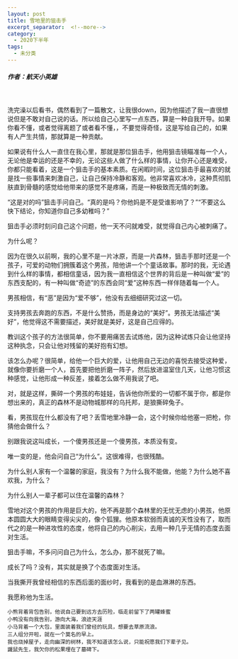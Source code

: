 ```yaml
---
layout: post
title: 雪地里的狙击手
excerpt_separator:  <!--more-->
category: 
  - 2020下半年
tags:
  - 未分类
---
```


##### 作者：航天小英雄

<br>

洗完澡以后看书，偶然看到了一篇散文，让我很down，因为他描述了我一直很想说但是不敢对自己说的话。所以给自己心里写一点东西，算是一种自我开导。如果你看不懂，或者觉得离题了或者看不懂，，不要觉得奇怪，这是写给自己的，如果有人产生共情，那就算是一种贡献。

如果说有什么人一直住在我心里，那就是那位狙击手，他用狙击镜瞄准每一个人，无论他是幸运的还是不幸的，无论这些人做了什么样的事情，让你开心还是难受，你都只能看着，这是一个狙击手的基本素质。在闲暇时间，这位狙击手最喜欢的就是找一些事情来刺激自己，让自己保持冷静和客观。他非常喜欢冰冷，这种贯彻肌肤直到骨髓的感觉给他带来的感觉不是疼痛，而是一种极致而无情的刺激。

“这是对的吗”狙击手问自己。“真的是吗？你他妈是不是受谁影响了？”“不要这么快下结论，你知道你自己多幼稚吗？”

狙击手必须时刻问自己这个问题，他一天不问就难受，就觉得自己内心被刺痛了。

为什么呢？

因为在很久以前啊，我的心里不是一片冰原，而是一片森林，狙击手那时还是一个孩子，可爱的动物们拥簇着这个男孩，陪他讲一个个童话故事。那时的我，无论遇到什么样的事情，都相信童话，因为我一直相信这个世界的背后是一种叫做“爱”的东西支配的，有一种叫做“奇迹”的东西会同“爱”这种东西一样伴随着每一个人。

男孩相信，有“恶”是因为“爱不够”，他没有去细细研究过这一切。

支持男孩去奔跑的东西，不是什么赞扬，而是身边的“美好”。男孩无法描述“美好”，他觉得这不需要描述，美好就是美好，这是自己应得的。

教训这个孩子的方法很简单，你不要用痛苦去试炼他，因为这种试炼只会让他坚持这种执念，只会让他对残留的美好抱有幻想。

该怎么办呢？很简单，给他一个巨大的爱，让他用自己无边的喜悦去接受这种爱，就像你要折磨一个人，首先要把他折磨一阵子，然后放进温室住几天，让他习惯这种感觉，让他形成一种反差，接着怎么做不用我说了吧。

对，就是这样，撕碎一个男孩的布娃娃，告诉他你所爱的一切都不属于你，都是你想出来的，真正的森林不是动物城那样的乌托邦，是狼撕碎兔子。

看，男孩现在什么都没有了吧？丢雪地里冷静一会，这个时候你给他塞一把枪，你猜他会做什么？

别跟我说这叫成长，一个傻男孩还是一个傻男孩，本质没有变。

唯一变的是，他会问自己“为什么”。这很难得，也很残酷。

为什么别人家有一个温馨的家庭，我没有？为什么我不能做，他能？为什么她不喜欢我，为什么？

为什么别人一辈子都可以住在温馨的森林？

雪地对这个男孩的作用是巨大的，他不再是那个森林里的无忧无虑的小男孩，他原本圆圆大大的眼睛变得尖尖的，像个狐狸。他原本软弱而真诚的天性没有了，取而代之的是一种进攻性的态度，他将自己的内心削尖，去用一种几乎无情的态度去面对生活。

狙击手嘛，不多问问自己为什么，怎么办，那不就死了嘛。

成长了吗？没有，其实就是换了个态度面对生活。

当我撕开我曾经相信的东西后面的面纱时，我看到的是血淋淋的东西。

我愿称他为生活。


```
小熊背着背包告别，他说自己要到远方去历险，临走前留下了两罐蜂蜜
小鸭没有向我告别，游向大海，浪迹天涯
小马背着一个大包，里面装着我们曾经的玩具，想要去草原流浪。
三人组分开啦，就在一个莫名的早上。
我也烧掉屋子，走向幽深的树林，我不知道该怎么说，只能祝愿我们下辈子见。
鼹鼠先生，我欠你的松果埋在了墓碑下。
```